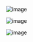 ![image](https://github.com/user-attachments/assets/18002270-724c-42bb-8598-9343ac9651ca)

![image](https://github.com/user-attachments/assets/e38e18c4-ec93-4840-9162-e264f30c79ab)

![image](https://github.com/user-attachments/assets/8ee61356-2d83-40a7-8df7-35b9cf33b70e)
